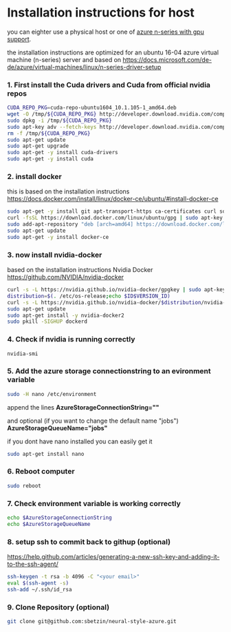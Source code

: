 # Installation instructions for host
you can eighter use a physical host or one of [azure n-series with gpu support](https://docs.microsoft.com/en-us/azure/virtual-machines/windows/sizes-gpu).

the installation instructions are optimized for an ubuntu 16-04 azure virtual machine (n-series) server and based on 
https://docs.microsoft.com/de-de/azure/virtual-machines/linux/n-series-driver-setup

### 1. First install the Cuda drivers and Cuda from official nvidia repos
```bash
CUDA_REPO_PKG=cuda-repo-ubuntu1604_10.1.105-1_amd64.deb
wget -O /tmp/${CUDA_REPO_PKG} http://developer.download.nvidia.com/compute/cuda/repos/ubuntu1604/x86_64/${CUDA_REPO_PKG} 
sudo dpkg -i /tmp/${CUDA_REPO_PKG}
sudo apt-key adv --fetch-keys http://developer.download.nvidia.com/compute/cuda/repos/ubuntu1604/x86_64/7fa2af80.pub
rm -f /tmp/${CUDA_REPO_PKG}
sudo apt-get update
sudo apt-get upgrade
sudo apt-get -y install cuda-drivers
sudo apt-get -y install cuda
```
### 2. install docker 
this is based on the installation instructions
https://docs.docker.com/install/linux/docker-ce/ubuntu/#install-docker-ce
```bash
sudo apt-get -y install git apt-transport-https ca-certificates curl software-properties-common
curl -fsSL https://download.docker.com/linux/ubuntu/gpg | sudo apt-key add -
sudo add-apt-repository "deb [arch=amd64] https://download.docker.com/linux/ubuntu $(lsb_release -cs) stable"
sudo apt-get update
sudo apt-get -y install docker-ce
```

### 3. now install nvidia-docker 
based on the installation instructions
Nvidia Docker https://github.com/NVIDIA/nvidia-docker
```bash
curl -s -L https://nvidia.github.io/nvidia-docker/gpgkey | sudo apt-key add -
distribution=$(. /etc/os-release;echo $ID$VERSION_ID)
curl -s -L https://nvidia.github.io/nvidia-docker/$distribution/nvidia-docker.list | sudo tee /etc/apt/sources.list.d/nvidia-docker.list
sudo apt-get update
sudo apt-get install -y nvidia-docker2
sudo pkill -SIGHUP dockerd
```
### 4. Check if nvidia is running correctly
```bash
nvidia-smi
```

### 5. Add the azure storage connectionstring to an evironment variable
```bash
sudo -H nano /etc/environment
```
append the lines
**AzureStorageConnectionString="<yourstorageconnection>"**

and optional (if you want to change the default name "jobs")
**AzureStorageQueueName="jobs"**

if you dont have nano installed you can easily get it
```bash
sudo apt-get install nano
```
### 6. Reboot computer
```bash
sudo reboot
```
### 7. Check environment variable is working correctly
```bash
echo $AzureStorageConnectionString
echo $AzureStorageQueueName
```
### 8. setup ssh to commit back to githup (optional)
https://help.github.com/articles/generating-a-new-ssh-key-and-adding-it-to-the-ssh-agent/
```bash
ssh-keygen -t rsa -b 4096 -C "<your email>"
eval $(ssh-agent -s)
ssh-add ~/.ssh/id_rsa
```
### 9. Clone Repository (optional)
```bash
git clone git@github.com:sbetzin/neural-style-azure.git
```
